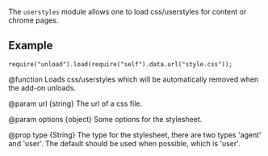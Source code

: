 <!-- contributed by Erik Vold [erikvvold@gmail.com]  -->

The `userstyles` module allows one to load css/userstyles for content or chrome
pages.

## Example ##

    require("unload").load(require("self").data.url("style.css"));

<api name="load">
@function
  Loads css/userstyles which will be automatically removed when the add-on
  unloads.

@param url {string}
  The url of a css file.

@param options {object}
  Some options for the stylesheet.

@prop type {String}
  The type for the stylesheet, there are two types 'agent' and 'user'.
  The default should be used when possible, which is 'user'.

</api>
